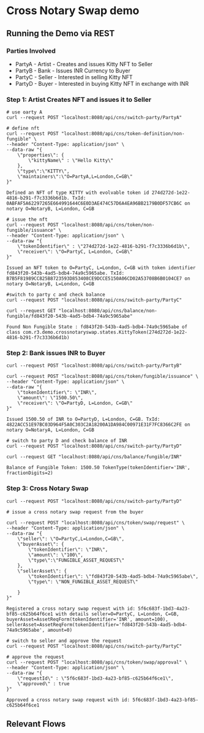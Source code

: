# Cross Notary Swap demo

## Running the Demo via REST

### Parties Involved

- PartyA - Artist - Creates and issues Kitty NFT to Seller
- PartyB - Bank - Issues INR Currency to Buyer
- PartyC - Seller - Interested in selling Kitty NFT
- PartyD - Buyer - Interested in buying Kitty NFT in exchange with INR

### Step 1: Artist Creates NFT and issues it to Seller

```shell
# use oarty A
curl --request POST "localhost:8080/api/cns/switch-party/PartyA"
```

```shell
# define nft
curl --request POST "localhost:8080/api/cns/token-definition/non-fungible" \
--header "Content-Type: application/json" \
--data-raw "{
    \"properties\": {
        \"kittyName\" : \"Hello Kitty\"
    },
    \"type\":\"KITTY\",
    \"maintainers\":\"O=PartyA,L=London,C=GB\"
}"
```
`Defined an NFT of type KITTY with evolvable token id 274d272d-1e22-4816-b291-f7c3336b6d1b.
TxId: 0ABFAF5A62297265E664991644C6E0D3AE474C57D6A4EA96BB2179B0DF57CB6C on notary O=NotaryB, L=London, C=GB`

```shell
# issue the nft
curl --request POST "localhost:8080/api/cns/token/non-fungible/issuance" \
--header "Content-Type: application/json" \
--data-raw "{
    \"tokenIdentifier\" : \"274d272d-1e22-4816-b291-f7c3336b6d1b\",
    \"receiver\": \"O=PartyC, L=London, C=GB\"
}"
```
`Issued an NFT token to O=PartyC, L=London, C=GB with token identifier fd843f20-543b-4ad5-bdb4-74a9c5965abe.
TxId: B7B5F81989CC825B8723593D853408CE9DCCE5150A06CD02A53708B6B0104CE7 on notary O=NotaryB, L=London, C=GB`

```shell
#switch to party c and check balance
curl --request POST "localhost:8080/api/cns/switch-party/PartyC"

curl --request GET "localhost:8080/api/cns/balance/non-fungible/fd843f20-543b-4ad5-bdb4-74a9c5965abe"
```
`Found Non Fungible State : fd843f20-543b-4ad5-bdb4-74a9c5965abe of class com.r3.demo.crossnotaryswap.states.KittyToken(274d272d-1e22-4816-b291-f7c3336b6d1b)`

### Step 2: Bank issues INR to Buyer

```shell
curl --request POST "localhost:8080/api/cns/switch-party/PartyB"
```

```shell
curl --request POST "localhost:8080/api/cns/token/fungible/issuance" \
--header "Content-Type: application/json" \
--data-raw "{
    \"tokenIdentifier\": \"INR\",
    \"amount\": \"1500.50\",
    \"receiver\": \"O=PartyD, L=London, C=GB\"
}"
```
`Issued 1500.50 of INR to O=PartyD, L=London, C=GB.
TxId: 4822ACC51E97BC03D964F5A0C303C2A18200A1DA984C00971E31F7FC8366C2FE on notary O=NotaryA, L=London, C=GB`
```shell
# switch to party D and check balance of INR
curl --request POST "localhost:8080/api/cns/switch-party/PartyD"

curl --request GET "localhost:8080/api/cns/balance/fungible/INR"
```
`Balance of Fungible Token: 1500.50 TokenType(tokenIdentifier='INR', fractionDigits=2)`

### Step 3: Cross Notary Swap
```shell
curl --request POST "localhost:8080/api/cns/switch-party/PartyD"

# issue a cross notary swap request from the buyer

curl --request POST "localhost:8080/api/cns/token/swap/request" \
--header "Content-Type: application/json" \
--data-raw "{
    \"seller\": \"O=PartyC,L=London,C=GB\",
    \"buyerAsset\": {
        \"tokenIdentifier\": \"INR\",
        \"amount\": \"100\",
        \"type\":\"FUNGIBLE_ASSET_REQUEST\"
    },
    \"sellerAsset\": {
        \"tokenIdentifier\": \"fd843f20-543b-4ad5-bdb4-74a9c5965abe\",
        \"type\": \"NON_FUNGIBLE_ASSET_REQUEST\"

    }
}"
```
`Registered a cross notary swap request with id: 5f6c683f-1bd3-4a23-bf85-c625b64f6ce1 with
details seller=O=PartyC, L=London, C=GB,
buyerAsset=AssetReqForm(tokenIdentifier='INR', amount=100),
sellerAsset=AssetReqForm(tokenIdentifier='fd843f20-543b-4ad5-bdb4-74a9c5965abe', amount=0)`

```shell
# switch to seller and approve the request
curl --request POST "localhost:8080/api/cns/switch-party/PartyC"

# approve the request
curl --request POST "localhost:8080/api/cns/token/swap/approval" \
--header "Content-Type: application/json" \
--data-raw "{
    \"requestId\" : \"5f6c683f-1bd3-4a23-bf85-c625b64f6ce1\",
    \"approved\" : true
}"
```
`Approved a cross notary swap request with id: 5f6c683f-1bd3-4a23-bf85-c625b64f6ce1`
## Relevant Flows